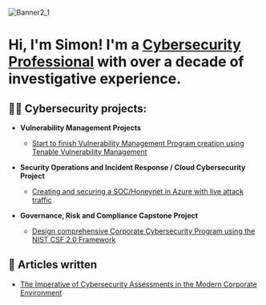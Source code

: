 ![Banner2_1](https://github.com/user-attachments/assets/fb0117c1-4e4d-4093-98b3-aa8f99345de2)

<h1>Hi, I'm Simon! <!--<a href="https://github.com/joshmadakor1">Programmer</a>,-->I'm a <a href="https://www.linkedin.com/in/simon-vanleuven/">Cybersecurity Professional</a> with over a decade of investigative experience. <!--<a href="https://www.youtube.com/c/joshmadakor">YouTuber</a></h1>-->

<h2>👨‍💻 Cybersecurity projects:</h2>

- **Vulnerability Management Projects**
  - [Start to finish Vulnerability Management Program creation using Tenable Vulnerability Management](https://github.com/VanLeu22/Vulnerability-Management-Program)

- <b>Security Operations and Incident Response / Cloud Cybersecurity Project</b>
  - [Creating and securing a SOC/Honeynet in Azure with live attack traffic](https://github.com/VanLeu22/Azure-Cloud-SOC)
 
- **Governance, Risk and Compliance Capstone Project**
  - [Design comprehensive Corporate Cybersecurity Program using the NIST CSF 2.0 Framework](https://github.com/VanLeu22/GRC-Capstone/blob/main/README.md) 


<h2>💬 Articles written</h2>

  - [The Imperative of Cybersecurity Assessments in the Modern Corporate Environment](https://www.linkedin.com/pulse/imperative-cybersecurity-assessments-modern-corporate-simon-vanleuven-jsgpe/?trackingId=xayuYQMv%2B9FpYmY%2Bcc6LQA%3D%3D)

<!--
**joshmadakor1/joshmadakor1** is a ✨ _special_ ✨ repository because its `README.md` (this file) appears on your GitHub profile.

Here are some ideas to get you started:

- 🔭 I’m currently working on ...
- 🌱 I’m currently learning ...
- 👯 I’m looking to collaborate on ...
- 🤔 I’m looking for help with ...
- 
- 📫 How to reach me: ...
- 😄 Pronouns: ...
- ⚡ Fun fact: ...
-->
